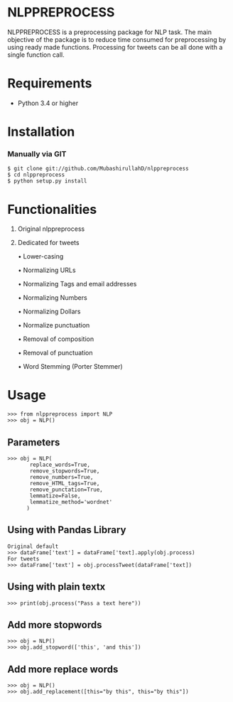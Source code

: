 # NLPPREPROCESS

NLPPREPROCESS is a preprocessing package for NLP task. The main objective of the package is to reduce time consumed for preprocessing by using ready made functions.
Processing for tweets can be all done with a single function call.

# Requirements

 * Python 3.4 or higher

# Installation


 ### Manually via GIT
 ```
 $ git clone git://github.com/MubashirullahD/nlppreprocess
 $ cd nlppreprocess
 $ python setup.py install
 ```

# Functionalities
1. Original nlppreprocess
2. Dedicated for tweets
   
   • Lower-casing
   
   • Normalizing URLs
   
   • Normalizing Tags and email addresses
   
   • Normalizing Numbers
   
   • Normalizing Dollars
   
   • Normalize punctuation
   
   • Removal of composition
   
   • Removal of punctuation
   
   • Word Stemming (Porter Stemmer)

# Usage
```
>>> from nlppreprocess import NLP
>>> obj = NLP()
```
 ## Parameters
 ```
 >>> obj = NLP(
        replace_words=True,
        remove_stopwords=True,
        remove_numbers=True,
        remove_HTML_tags=True,
        remove_punctation=True,
        lemmatize=False,
        lemmatize_method='wordnet'
       )
 ```
 ## Using with Pandas Library
 ```
 Original default
 >>> dataFrame['text'] = dataFrame['text].apply(obj.process)
 For tweets
 >>> dataFrame['text'] = obj.processTweet(dataFrame['text])

 ```
 ## Using with plain textx
 ```
 >>> print(obj.process("Pass a text here"))
 ```
 ## Add more stopwords
 ```
 >>> obj = NLP()
 >>> obj.add_stopword(['this', 'and this'])
 ```
 ## Add more replace words
 ```
 >>> obj = NLP()
 >>> obj.add_replacement([this="by this", this="by this"])
 ```
